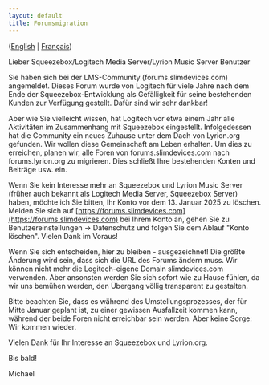 ```yaml
---
layout: default
title: Forumsmigration
---
```


([English](forum-migration.md) | [Français](forum-migration-fr.md))

Lieber Squeezebox/Logitech Media Server/Lyrion Music Server Benutzer

Sie haben sich bei der LMS-Community (forums.slimdevices.com) angemeldet. Dieses Forum wurde von Logitech für viele Jahre nach dem Ende der Squeezebox-Entwicklung als Gefälligkeit für seine bestehenden Kunden zur Verfügung gestellt. Dafür sind wir sehr dankbar!

Aber wie Sie vielleicht wissen, hat Logitech vor etwa einem Jahr alle Aktivitäten im Zusammenhang mit Squeezebox eingestellt. Infolgedessen hat die Community ein neues Zuhause unter dem Dach von Lyrion.org gefunden. Wir wollen diese Gemeinschaft am Leben erhalten. Um dies zu erreichen, planen wir, alle Foren von forums.slimdevices.com nach forums.lyrion.org zu migrieren. Dies schließt Ihre bestehenden Konten und Beiträge usw. ein.

Wenn Sie kein Interesse mehr an Squeezebox und Lyrion Music Server (früher auch bekannt als Logitech Media Server, Squeezebox Server) haben, möchte ich Sie bitten, Ihr Konto vor dem 13. Januar 2025 zu löschen. Melden Sie sich auf [https://forums.slimdevices.com](https://forums.slimdevices.com) bei Ihrem Konto an, gehen Sie zu Benutzereinstellungen -> Datenschutz und folgen Sie dem Ablauf "Konto löschen". Vielen Dank im Voraus!

Wenn Sie sich entscheiden, hier zu bleiben - ausgezeichnet! Die größte Änderung wird sein, dass sich die URL des Forums ändern muss. Wir können nicht mehr die Logitech-eigene Domain slimdevices.com verwenden. Aber ansonsten werden Sie sich sofort wie zu Hause fühlen, da wir uns bemühen werden, den Übergang völlig transparent zu gestalten.

Bitte beachten Sie, dass es während des Umstellungsprozesses, der für Mitte Januar geplant ist, zu einer gewissen Ausfallzeit kommen kann, während der beide Foren nicht erreichbar sein werden. Aber keine Sorge: Wir kommen wieder.

Vielen Dank für Ihr Interesse an Squeezebox und Lyrion.org.

Bis bald!

Michael